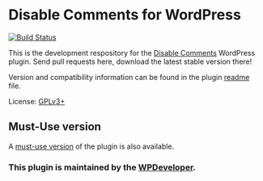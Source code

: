 # Disable Comments for WordPress

[![Build Status](https://github.com/WPDevelopers/disable-comments/actions/workflows/tests.yml/badge.svg)](https://github.com/WPDevelopers/disable-comments/actions/workflows/tests.yml)

This is the development respository for the [Disable Comments](https://wordpress.org/plugins/disable-comments/) WordPress plugin. Send pull requests here, download the latest stable version there!

Version and compatibility information can be found in the plugin [readme](https://github.com/WPDevelopers/disable-comments/blob/master/readme.txt) file.

License: [GPLv3+](https://www.gnu.org/licenses/gpl-3.0.html)

## Must-Use version

A [must-use version](https://github.com/WPDevelopers/disable-comments-mu) of the plugin is also available.

### This plugin is maintained by the [WPDeveloper](https://wpdeveloper.com/).
